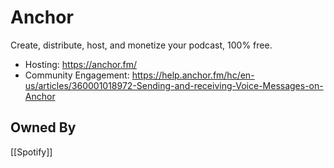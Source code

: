 # Anchor
Create, distribute, host, and monetize your podcast, 100% free.

* Hosting: https://anchor.fm/
* Community Engagement: https://help.anchor.fm/hc/en-us/articles/360001018972-Sending-and-receiving-Voice-Messages-on-Anchor

## Owned By
[[Spotify]]
